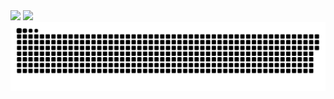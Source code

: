 <!-- GitHub Stats -->
<picture>
  <source 
    srcset="https://github-readme-stats.vercel.app/api?username=innoxv&show_icons=true&theme=radical" 
    media="(prefers-color-scheme: dark)" />
  <source 
    srcset="https://github-readme-stats.vercel.app/api?username=innoxv&show_icons=true&theme=default" 
    media="(prefers-color-scheme: light)" />
  <img src="https://github-readme-stats.vercel.app/api?username=innoxv&show_icons=true&theme=default" />
</picture>

<!-- Top Languages -->
<picture>
  <source 
    srcset="https://github-readme-stats.vercel.app/api/top-langs/?username=innoxv&layout=compact&theme=radical" 
    media="(prefers-color-scheme: dark)" />
  <source 
    srcset="https://github-readme-stats.vercel.app/api/top-langs/?username=innoxv&layout=compact&theme=default" 
    media="(prefers-color-scheme: light)" />
  <img src="https://github-readme-stats.vercel.app/api/top-langs/?username=innoxv&layout=compact&theme=default" />
</picture>

<!-- Snake Animation -->
<picture>
  <source 
    srcset="https://github.com/innoxv/innoxv/blob/main/output/github-contribution-grid-snake-dark.svg" 
    media="(prefers-color-scheme: dark)" />
  <source 
    srcset="https://github.com/innoxv/innoxv/blob/main/output/github-contribution-grid-snake.svg" 
    media="(prefers-color-scheme: light)" />
  <img src="https://github.com/innoxv/innoxv/blob/main/output/github-contribution-grid-snake.svg" />
</picture>


<!-- [![Trophies](https://github-profile-trophy.vercel.app/?username=innoxv&theme=onedark)](https://github.com/ryo-ma/github-profile-trophy) -->
<!-- ![Streak Stats](https://github-readme-streak-stats.herokuapp.com/?user=innoxv&theme=dark)--> 

